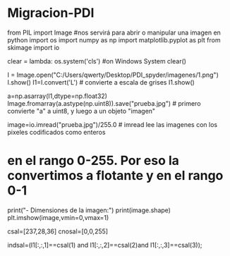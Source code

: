 # Migracion-PDI

from PIL import Image #nos servirá para abrir o manipular una imagen en python
import os
import numpy as np
import matplotlib.pyplot as plt
from skimage import io

clear = lambda: os.system('cls') #on Windows System
clear()

I = Image.open("C:/Users/qwerty/Desktop/PDI_spyder/imagenes/1.png")
I.show()
I1=I.convert('L') # convierte a escala de grises
I1.show()


a=np.asarray(I1,dtype=np.float32)
Image.fromarray(a.astype(np.uint8)).save("prueba.jpg")  # primero convierte "a" a uint8, y luego a un objeto "imagen"

image=io.imread("prueba.jpg")/255.0 # imread lee las imagenes con los pixeles codificados como enteros 
# en el rango 0-255. Por eso la convertimos a flotante y en el rango 0-1
print("- Dimensiones de la imagen:")
print(image.shape)
plt.imshow(image,vmin=0,vmax=1)


csal=[237,28,36]
cnosal=[0,0,255]

        

indsal=(I1[:,:,1]==csal(1) and I1[:,:,2]==csal(2)and I1[:,:,3]==csal(3));
            
